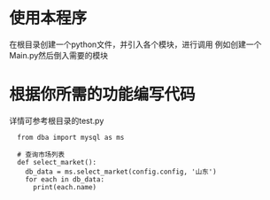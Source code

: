 # 使用本程序
在根目录创建一个python文件，并引入各个模块，进行调用
例如创建一个Main.py然后倒入需要的模块

# 根据你所需的功能编写代码
详情可参考根目录的test.py
```
  from dba import mysql as ms

  # 查询市场列表
  def select_market():
    db_data = ms.select_market(config.config, '山东')
    for each in db_data:
      print(each.name)
```